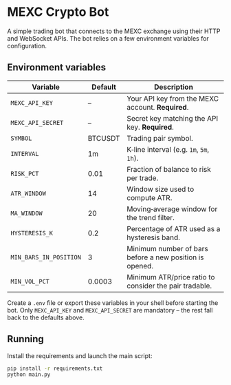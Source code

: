 # MEXC Crypto Bot

A simple trading bot that connects to the MEXC exchange using their HTTP and WebSocket APIs.  The bot relies on a few environment variables for configuration.

## Environment variables

| Variable               | Default  | Description                                              |
|------------------------|----------|----------------------------------------------------------|
| `MEXC_API_KEY`         | –        | Your API key from the MEXC account. **Required**.        |
| `MEXC_API_SECRET`      | –        | Secret key matching the API key. **Required**.           |
| `SYMBOL`               | BTCUSDT  | Trading pair symbol.                                     |
| `INTERVAL`             | 1m       | K‑line interval (e.g. `1m`, `5m`, `1h`).                 |
| `RISK_PCT`             | 0.01     | Fraction of balance to risk per trade.                   |
| `ATR_WINDOW`           | 14       | Window size used to compute ATR.                         |
| `MA_WINDOW`            | 20       | Moving‑average window for the trend filter.              |
| `HYSTERESIS_K`         | 0.2      | Percentage of ATR used as a hysteresis band.             |
| `MIN_BARS_IN_POSITION` | 3        | Minimum number of bars before a new position is opened.  |
| `MIN_VOL_PCT`          | 0.0003   | Minimum ATR/price ratio to consider the pair tradable.   |

Create a `.env` file or export these variables in your shell before starting the bot. Only `MEXC_API_KEY` and `MEXC_API_SECRET` are mandatory – the rest fall back to the defaults above.

## Running

Install the requirements and launch the main script:

```bash
pip install -r requirements.txt
python main.py
```
